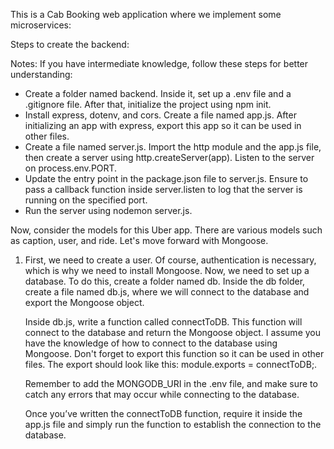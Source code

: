 This is a Cab Booking web application where we implement some microservices:

Steps to create the backend:

Notes: If you have intermediate knowledge, follow these steps for better understanding:

- Create a folder named backend. Inside it, set up a .env file and a .gitignore file. After that, initialize the project using npm init.
- Install express, dotenv, and cors. Create a file named app.js. After initializing an app with express, export this app so it can be used in other files.
- Create a file named server.js. Import the http module and the app.js file, then create a server using http.createServer(app). Listen to the server on process.env.PORT.
- Update the entry point in the package.json file to server.js. Ensure to pass a callback function inside server.listen to log that the server is running on the specified port.
- Run the server using nodemon server.js.

Now, consider the models for this Uber app. There are various models such as caption, user, and ride. Let's move forward with Mongoose.

1) First, we need to create a user. Of course, authentication is necessary, which is why we need to install Mongoose.
    Now, we need to set up a database. To do this, create a folder named db. Inside the db folder, create a file named db.js, where we will connect to the database and export the Mongoose object.

    Inside db.js, write a function called connectToDB. This function will connect to the database and return the Mongoose object. I assume you have the knowledge of how to connect to the database using Mongoose. Don't forget to export this function so it can be used in other files. The export should look like this: module.exports = connectToDB;.

    Remember to add the MONGODB_URI in the .env file, and make sure to catch any errors that may occur while connecting to the database.

    Once you’ve written the connectToDB function, require it inside the app.js file and simply run the function to establish the connection to the database.